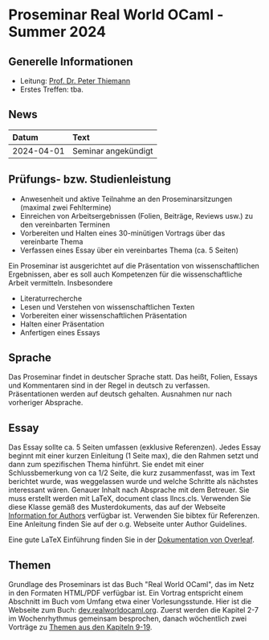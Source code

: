 # Proseminar Real World OCaml - Summer 2024

## Generelle Informationen

- Leitung: [Prof. Dr. Peter Thiemann](/team/thiemann.md)
- Erstes Treffen: tba.

## News

| Datum | Text |
|:-----|:-----|
| 2024-04-01 | Seminar angekündigt |

## Prüfungs- bzw. Studienleistung
- Anwesenheit und aktive Teilnahme an den Proseminarsitzungen (maximal zwei Fehltermine)
- Einreichen von Arbeitsergebnissen (Folien, Beiträge, Reviews usw.) zu den vereinbarten Terminen
- Vorbereiten und Halten eines 30-minütigen Vortrags über das vereinbarte Thema
- Verfassen eines Essay über ein vereinbartes Thema (ca. 5 Seiten)

Ein Proseminar ist ausgerichtet auf die Präsentation von wissenschaftlichen Ergebnissen, aber es soll auch Kompetenzen für die wissenschaftliche Arbeit vermitteln. Insbesondere

- Literaturrecherche
- Lesen und Verstehen von wissenschaftlichen Texten
- Vorbereiten einer wissenschaftlichen Präsentation
- Halten einer Präsentation
- Anfertigen eines Essays

## Sprache
Das Proseminar findet in deutscher Sprache statt. Das heißt, Folien, Essays und Kommentaren sind in der Regel in deutsch zu verfassen. Präsentationen werden auf deutsch gehalten. Ausnahmen nur nach vorheriger Absprache.

## Essay
Das Essay sollte ca. 5 Seiten umfassen (exklusive Referenzen). 
Jedes Essay beginnt mit einer kurzen Einleitung (1 Seite max), die den Rahmen setzt und dann zum spezifischen Thema hinführt.
Sie endet mit einer Schlussbemerkung von ca 1/2 Seite, die kurz zusammenfasst, was im Text berichtet wurde, was weggelassen wurde und welche Schritte als nächstes interessant wären. 
Genauer Inhalt nach Absprache mit dem Betreuer. 
Sie muss erstellt werden mit LaTeX, document class llncs.cls. 
Verwenden Sie diese Klasse gemäß des Musterdokuments, das auf der Webseite [Information for Authors](https://www.springer.com/gp/computer-science/lncs/conference-proceedings-guidelines) verfügbar ist. 
Verwenden Sie bibtex für Referenzen. Eine Anleitung finden Sie auf der o.g. 
Webseite unter Author Guidelines.

Eine gute LaTeX Einführung finden Sie in der [Dokumentation von Overleaf](https://www.overleaf.com/learn).

## Themen
Grundlage des Proseminars ist das Buch "Real World OCaml", das im Netz in den Formaten HTML/PDF verfügbar ist. Ein Vortrag entspricht einem Abschnitt im Buch vom Umfang etwa einer Vorlesungsstunde. Hier ist die Webseite zum Buch: [dev.realworldocaml.org](https://dev.realworldocaml.org/). Zuerst werden die Kapitel 2-7 im Wochenrhythmus gemeinsam besprochen, danach wöchentlich zwei Vorträge zu [Themen aus den Kapiteln 9-19](https://proglang.informatik.uni-freiburg.de/teaching/proseminar/2022ss/Themen.pdf).